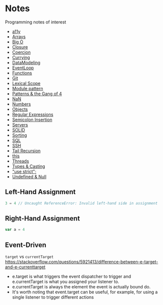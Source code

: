 # Notes
Programming notes of interest

* [a11y](./a11y/web_accessibility.md)
* [Arrays](./arrays.md)
* [Big O](./big_o.md)
* [Closure](./closure.md)
* [Coercion](./coercion.md)
* [Currying](./currying.md)
* [DataModeling](./data_modeling.md)
* [EventLoop](./event_loop.md)
* [Functions](./functions/functions.md)
* [Git](./git.md)
* [Lexical Scope](./objects.md)
* [Module pattern](./)
* [Patterns & the Gang of 4](./gang_of_four/gang_of_four.md)
* [NaN](./nan.md)
* [Numbers](./numbers.md)
* [Objects](./objects.md)
* [Regular Expressions](./regular_expressions/regular_expressions.md)
* [Semicolon Insertion](./semicolon_insertion.md)
* [Servers](./servers/servers.md)
* [SOLID](./solid/solid.md)
* [Sorting](./sorting.md)
* [SQL](./sql.md)
* [SSH](./ssh.md)
* [Tail Recursion](./tail_recursion/example.js)
* [this](./this.md)
* [Threads](./threads.md)
* [Types & Casting](./types_and_casting.md)
* ["use strict";](https://www.toptal.com/javascript/interview-questions)
* [Undefined & Null](./undefined_null.md)

## Left-Hand Assignment
```JavaScript
3 = 4 // Uncaught ReferenceError: Invalid left-hand side in assignment
```

## Right-Hand Assignment
```JavaScript
var a = 4
```

## Event-Driven
`target` vs `currentTarget`
https://stackoverflow.com/questions/5921413/difference-between-e-target-and-e-currenttarget
* e.target is what triggers the event dispatcher to trigger and e.currentTarget is what you assigned your listener to.
* e.currentTarget is always the element the event is actually bound do.
* It's worth noting that event.target can be useful, for example, for using a single listener to trigger different actions
